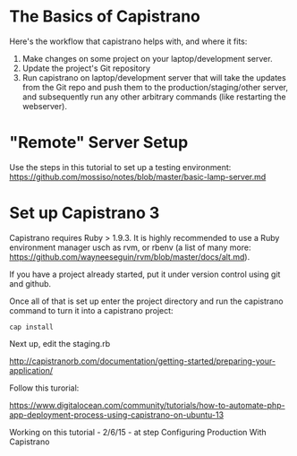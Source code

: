 # The Basics of Capistrano

Here's the workflow that capistrano helps with, and where it fits:

1. Make changes on some project on your laptop/development server.
2. Update the project's Git repository
3. Run capistrano on laptop/development server that will take the
   updates from the Git repo and push them to the production/staging/other
   server, and subsequently run any other arbitrary commands (like restarting
   the webserver).


 
# "Remote" Server Setup 
Use the steps in this tutorial to set up a testing environment:
https://github.com/mossiso/notes/blob/master/basic-lamp-server.md



# Set up Capistrano 3

Capistrano requires Ruby > 1.9.3. It is highly recommended to use a Ruby
environment manager usch as rvm, or rbenv (a list of many more:
https://github.com/wayneeseguin/rvm/blob/master/docs/alt.md).

If you have a project already started, put it under version control using git
and github.

Once all of that is set up enter the project directory and run the capistrano
command to turn it into a capistrano project:

    cap install

Next up, edit the staging.rb

http://capistranorb.com/documentation/getting-started/preparing-your-application/

Follow this turorial:

https://www.digitalocean.com/community/tutorials/how-to-automate-php-app-deployment-process-using-capistrano-on-ubuntu-13

Working on this tutorial - 2/6/15 - at step Configuring Production With Capistrano



